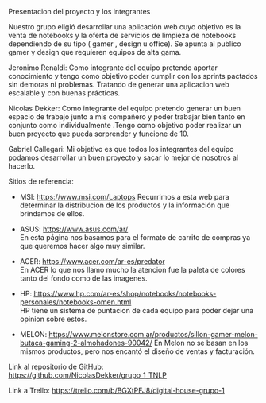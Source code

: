 



Presentacion del proyecto y los integrantes

Nuestro grupo eligió desarrollar una aplicación web cuyo objetivo es la venta de notebooks y la oferta de servicios de limpieza de notebooks dependiendo de su tipo ( gamer , design  u office).
Se apunta al publico gamer y design que requieren equipos de alta gama.

Jeronimo Renaldi: Como integrante del equipo pretendo aportar conocimiento y tengo como objetivo poder cumplir con los sprints pactados sin demoras ni problemas. Tratando de generar una aplicacion web escalable y con buenas prácticas.

Nicolas Dekker: Como integrante del equipo pretendo generar un buen espacio de trabajo junto a mis compañero y poder trabajar bien tanto en conjunto como individualmente .Tengo como objetivo poder realizar un buen proyecto que pueda sorprender y funcione de 10.

Gabriel Callegari: Mi objetivo es que todos los integrantes del equipo podamos desarrollar un buen proyecto y sacar lo mejor de nosotros al hacerlo.

Sitios de referencia:

- MSI: https://www.msi.com/Laptops
Recurrimos a esta web para determinar la distribucion de los productos y la información que brindamos de ellos.

- ASUS: https://www.asus.com/ar/  
En esta página nos basamos para el formato de carrito de compras ya que queremos hacer algo muy similar.

- ACER: https://www.acer.com/ar-es/predator  
En ACER lo que nos llamo mucho la atencion fue la paleta de colores tanto del fondo como de las imagenes.

- HP: https://www.hp.com/ar-es/shop/notebooks/notebooks-personales/notebooks-omen.html  
HP tiene un sistema de puntacion de cada equipo para poder dejar una opinion sobre estos.

- MELON: https://www.melonstore.com.ar/productos/sillon-gamer-melon-butaca-gaming-2-almohadones-90042/
En Melon no se basan en los mismos productos, pero nos encantó el diseño de ventas y facturación.



Link al repositorio de GitHub:
https://github.com/NicolasDekker/grupo_1_TNLP

Link a Trello:
https://trello.com/b/BGXtPFJ8/digital-house-grupo-1
